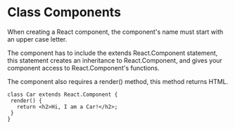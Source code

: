 # Class Components

When creating a React component, the component's name must start with an upper case letter.

The component has to include the extends React.Component statement, this statement creates an inheritance to React.Component, and gives your component access to React.Component's functions.

The component also requires a render() method, this method returns HTML.

 ```
 class Car extends React.Component {
  render() {
    return <h2>Hi, I am a Car!</h2>;
  }
}
```